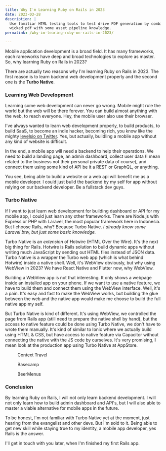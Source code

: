 ```yaml
---
title: Why I'm Learning Ruby on Rails in 2023
date: 2023-03-28
description: |
  Use familiar HTML testing tools to test drive PDF generation by combining
  wicked_pdf with some asset pipeline knowledge.
permalink: /why-im-learing-ruby-on-rails-in-2023/

---
```


<p>Mobile application development is a broad field. It has many frameworks, each rameworks have deep and broad technologies to explore as master. So, why learning Ruby on Rails in 2023? </p>

<p>There are actually two reasons why I'm learning Ruby on Rails in 2023. The first reason is to learn backend web development properly and the second one is the <strong>Turbo Native</strong>. </p>

<h3>Learning Web Development</h3>

<p>Learning some web development can never go wrong. Mobile might rule the world but the web will be there forever. You can build almost anything with the web, to reach everyone. Hey, the mobile user also use their browser. </p>

<p>I've always wanted to learn web development properly, to build products, to build SaaS, to become an indie hacker, becoming rich, you know like the mighty <a rel="noreferrer noopener" href="https://twitter.com/levelsio" target="_blank">levelsio on Twitter</a>. Yes, but actually, buildling a mobile app without any kind of website is difficult. </p>

<p>In the end, a mobile app will need a backend to help their operations. We need to build a landing page, an admin dashboard, collect user data (I mean related to the business not their personal private data of course), and connect them using some kind of API be it a REST or GraphQL, or anything. </p>

<p>You see, being able to build a website or a web api will benefit me as a mobile developer. I could just build the backend by my self for app without relying on our backend developer. Be a fullstack dev guys. </p>

<h3>Turbo Native</h3>

<p>If I want to just learn web development for building dashboard or API for my mobile app, I could just learn any other frameworks. There are Node.js with Express or PHP with Laravel, the most popular framework here in Indonesia. But I choose Rails, why? Because Turbo Native. <em>I already know some Laravel btw, but just some basic knowledge. </em></p>

<p>Turbo Native is an <em>extension</em> of Hotwire (HTML Over the Wire). It's the next big thing for Rails. Hotwire is Rails solution to build dynamic apps without writing much JavaScript by sending out HTML files instead of JSON data. Turbo Native is a wrapper the Turbo web app (which is what behind Hotwire) inside a native shell. Well, it's WebView obviously, but why using WebView in 2023? We have React Native and Flutter now, why WebView. </p>

<p>Building a WebView app is not that interesting. It only shows a webpage inside an installed app on your phone. If we want to use a native feature, we have to build them and connect them using the WebView interface. Well, it's a pain. It's easy and fast to make the WebView works, but building the glue between the web and the native app would make me choose to build the full native app my self. </p>

<p>But Turbo Native is kind of different. It's using WebView, we controlled the page from Rails app (still need to prepare the native shell by hand), but the access to native feature could be done using Turbo Native, we don't have to wrote them manually. It's kind of similar to Ionic where we actually build using HTML &amp; CSS, but have access to native feature via Capacitor without connecting the native with the JS code by ourselves. It's very promising, I mean look at the production app using Turbo Native at AppStore. </p>

<figure class=""><img src="/images/posts/CleanShot-2023-03-09-at-00.39.53@2x-1024x528.png" alt="" class=""/><figcaption class="text-center">Context Travel</figcaption></figure>

<figure class=""><img src="/images/posts/CleanShot-2023-03-09-at-00.40.24@2x-1024x716.png" alt="" class=""/><figcaption class="text-center">Basecamp</figcaption></figure>

<figure class=""><img src="/images/posts/Screenshot-2023-03-09-at-00.40.41-1024x443.png" alt="" class=""/><figcaption class="text-center">BeerMenus</figcaption></figure>

<h3>Conclusion</h3>

<p>By learning Ruby on Rails, I will not only learn backend development. I will not only learn how to build admin dashboard and API's, but I will also able to master a viable alternative for mobile apps in the future. </p>

<p>To be honest, I'm not familiar with Turbo Native yet at the moment, just hearing from the evangelist and other devs. But i'm sold to it. Being able to get new skill while staying true to my identity, a mobile app developer, yes Rails is the answer. </p>

<p>I'll get in touch with you later, when I'm finished my first Rails app. </p>